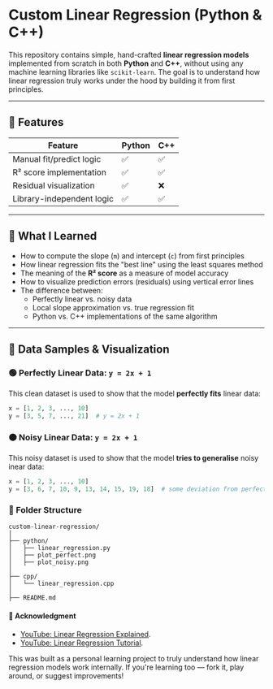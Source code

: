 # Custom Linear Regression (Python & C++)

This repository contains simple, hand-crafted **linear regression models** implemented from scratch in both **Python** and **C++**, without using any machine learning libraries like `scikit-learn`. The goal is to understand how linear regression truly works under the hood by building it from first principles.

---

## 🔧 Features

| Feature                      | Python | C++  |
|-----------------------------|--------|------|
| Manual fit/predict logic    | ✅     | ✅   |
| R² score implementation     | ✅     | ✅   |
| Residual visualization      | ✅     | ❌   |
| Library-independent logic   | ✅     | ✅   |

---

## 🧠 What I Learned

- How to compute the slope (`m`) and intercept (`c`) from first principles
- How linear regression fits the "best line" using the least squares method
- The meaning of the **R² score** as a measure of model accuracy
- How to visualize prediction errors (residuals) using vertical error lines
- The difference between:
  - Perfectly linear vs. noisy data
  - Local slope approximation vs. true regression fit
  - Python vs. C++ implementations of the same algorithm

---

## 🔬 Data Samples & Visualization

### 🟢 Perfectly Linear Data: `y = 2x + 1`

This clean dataset is used to show that the model **perfectly fits** linear data:

```python
x = [1, 2, 3, ..., 10]
y = [3, 5, 7, ..., 21]  # y = 2x + 1
```

### 🟠 Noisy Linear Data: `y = 2x + 1`

This noisy dataset is used to show that the model **tries to generalise** noisy inear data:

``` python
x = [1, 2, 3, ..., 10]
y = [3, 6, 7, 10, 9, 13, 14, 15, 19, 18]  # some deviation from perfect line
```

### 📁 Folder Structure
```
custom-linear-regression/
│
├── python/
│   ├── linear_regression.py
│   ├── plot_perfect.png
│   ├── plot_noisy.png
│
├── cpp/
│   └── linear_regression.cpp
│
├── README.md
```

#### 🙌 Acknowledgment
- [YouTube: Linear Regression Explained](https://www.youtube.com/watch?v=P8hT5nDai6A).
- [YouTube: Linear Regression Tutorial](https://www.youtube.com/watch?v=S0ptaAXNxBU).

This was built as a personal learning project to truly understand how linear regression models work internally.
If you're learning too — fork it, play around, or suggest improvements!

